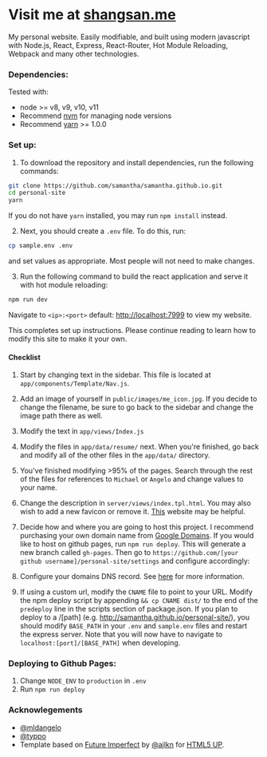 # Visit me at [shangsan.me](https://shangsan.me)

My personal website. Easily modifiable, and built using modern javascript with Node.js, React, Express, React-Router, Hot Module Reloading, Webpack and many other technologies.

### Dependencies:

Tested with:

-   node >= v8, v9, v10, v11
-   Recommend [nvm](https://github.com/creationix/nvm#installation) for managing node versions
-   Recommend [yarn](https://yarnpkg.com/lang/en/docs/install/#mac-stable) >= 1.0.0

### Set up:

1. To download the repository and install dependencies, run the following commands:

```bash
git clone https://github.com/samantha/samantha.github.io.git
cd personal-site
yarn
```

If you do not have `yarn` installed, you may run `npm install` instead.

2. Next, you should create a `.env` file. To do this, run:

```bash
cp sample.env .env
```

and set values as appropriate. Most people will not need to make changes.

3. Run the following command to build the react application and serve it with hot module reloading:

```bash
npm run dev
```

Navigate to `<ip>:<port>` default: [http://localhost:7999](http://localhost:7999) to view my website.

This completes set up instructions. Please continue reading to learn how to modify this site to make it your own.

#### Checklist

1. Start by changing text in the sidebar. This file is located at `app/components/Template/Nav.js`.
2. Add an image of yourself in `public/images/me_icon.jpg`. If you decide to change the filename, be sure to go back to the sidebar and change the image path there as well.
3. Modify the text in `app/views/Index.js`
4. Modify the files in `app/data/resume/` next. When you're finished, go back and modify all of the other files in the `app/data/` directory.
5. You've finished modifying >95% of the pages. Search through the rest of the files for references to `Michael` or `Angelo` and change values to your name.
6. Change the description in `server/views/index.tpl.html`. You may also wish to add a new favicon or remove it. [This](https://realfavicongenerator.net/) website may be helpful.
7. Decide how and where you are going to host this project. I recommend purchasing your own domain name from [Google Domains](https://domains.google). If you would like to host on github pages, run `npm run deploy`. This will generate a new branch called `gh-pages`. Then go to `https://github.com/[your github username]/personal-site/settings` and configure accordingly:

8. Configure your domains DNS record. See [here](https://help.github.com/articles/using-a-custom-domain-with-github-pages/) for more information.
9. If using a custom url, modify the `CNAME` file to point to your URL. Modify the npm deploy script by appending `&& cp CNAME dist/` to the end of the `predeploy` line in the scripts section of package.json.
   If you plan to deploy to a /[path]
   (e.g. http://samantha.github.io/personal-site/), you should modify `BASE_PATH` in your `.env` and `sample.env` files and restart the express server. Note that you will now have to navigate to `localhost:[port]/[BASE_PATH]` when developing.

### Deploying to Github Pages:

1. Change `NODE_ENV` to `production` in `.env`
2. Run `npm run deploy`

### Acknowlegements

-   [@mldangelo](https://github.com/mldangelo)
-   [@typpo](https://github.com/typpo)
-   Template based on [Future Imperfect](https://html5up.net/future-imperfect) by [@ajlkn](https://github.com/ajlkn) for [HTML5 UP](html5up.net).
